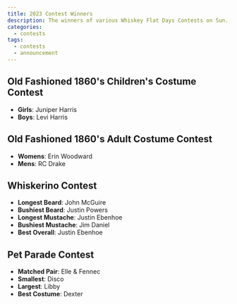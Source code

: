 ```yaml
---
title: 2023 Contest Winners
description: The winners of various Whiskey Flat Days Contests on Sun., Feb 19
categories:
  - contests
tags:
  - contests
  - announcement
---
```


## Old Fashioned 1860's Children's Costume Contest

- **Girls**: Juniper Harris
- **Boys**: Levi Harris


## Old Fashioned 1860's Adult Costume Contest

- **Womens**: Erin Woodward
- **Mens**: RC Drake

## Whiskerino Contest

- **Longest Beard**: John McGuire
- **Bushiest Beard**: Justin Powers
- **Longest Mustache**: Justin Ebenhoe
- **Bushiest Mustache**: Jim Daniel
- **Best Overall**: Justin Ebenhoe

## Pet Parade Contest

- **Matched Pair**: Elle & Fennec
- **Smallest**: Disco
- **Largest**: Libby
- **Best Costume**: Dexter
